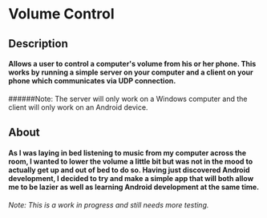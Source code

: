 # Volume Control

## Description
#### Allows a user to control a computer's volume from his or her phone.  This works by running a simple server on your computer and a client on your phone which communicates via UDP connection.
######Note: The server will only work on a Windows computer and the client will only work on an Android device.

## About
#### As I was laying in bed listening to music from my computer across the room, I wanted to lower the volume a little bit but was not in the mood to actually get up and out of bed to do so.  Having just discovered Android development, I decided to try and make a simple app that will both allow me to be lazier as well as learning Android development at the same time.

###### Note: This is a work in progress and still needs more testing.
